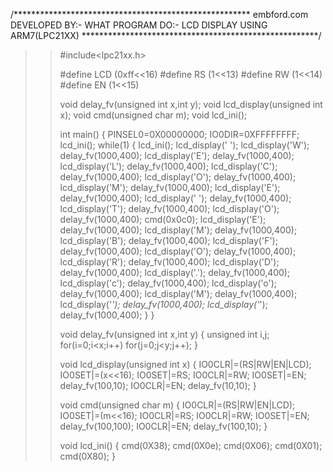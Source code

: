 /******************************************************
embford.com
DEVELOPED BY:- 
WHAT PROGRAM DO:- LCD DISPLAY USING ARM7(LPC21XX)
******************************************************/

> > #include<lpc21xx.h>
> > 
> > #define LCD (0xff<<16)
> > #define RS (1<<13)
> > #define RW (1<<14)
> > #define EN (1<<15)
> > 
> > void delay_fv(unsigned int x,int y);
> > void lcd_display(unsigned int x);
> > void cmd(unsigned char m);
> > void lcd_ini();
> > 
> > int main()
> >    {
> >         PINSEL0=0X00000000;
> >         IO0DIR=0XFFFFFFFF;
> >         lcd_ini();
> >         while(1)
> >           {
> >                 lcd_ini();
> >                 lcd_display(' ');
> >                 lcd_display('W');
> >                 delay_fv(1000,400);
> >                 lcd_display('E');
> >                 delay_fv(1000,400);
> >                 lcd_display('L');
> >                 delay_fv(1000,400);
> >                 lcd_display('C');
> >                 delay_fv(1000,400);
> >                 lcd_display('O');
> >                 delay_fv(1000,400);
> >                 lcd_display('M');
> >                 delay_fv(1000,400);
> >                 lcd_display('E');
> >                 delay_fv(1000,400);
> >                 lcd_display(' ');
> >                 delay_fv(1000,400);
> >                 lcd_display('T');
> >                 delay_fv(1000,400);
> >                 lcd_display('O');
> >                 delay_fv(1000,400);
> >                 cmd(0x0c0);
> >                 lcd_display('E');
> >                 delay_fv(1000,400);
> >                 lcd_display('M');
> >                 delay_fv(1000,400);
> >                 lcd_display('B');
> >                 delay_fv(1000,400);
> >                 lcd_display('F');
> >                 delay_fv(1000,400);
> >                 lcd_display('O');
> >                 delay_fv(1000,400);
> >                 lcd_display('R');
> >                 delay_fv(1000,400);
> >                 lcd_display('D');
> >                 delay_fv(1000,400);
> >                 lcd_display('.');
> >                 delay_fv(1000,400);
> >                 lcd_display('c');
> >                 delay_fv(1000,400);
> >                 lcd_display('o');
> >                 delay_fv(1000,400);
> >                 lcd_display('M');
> >                 delay_fv(1000,400);
> >                 lcd_display('*');
> >                 delay_fv(1000,400);
> >                 lcd_display('*');
> >                 delay_fv(1000,400);
> >           }
> >    }
> > 
> > void delay_fv(unsigned int x,int y)
> >   {
> >       unsigned int i,j;
> >       for(i=0;i<x;i++)
> >       for(j=0;j<y;j++);
> >   }
> >   
> > void lcd_display(unsigned int x)
> >   {
> >      IO0CLR|=(RS|RW|EN|LCD);
> >      IO0SET|=(x<<16);
> >      IO0SET|=RS;
> >      IO0CLR|=RW;
> >      IO0SET|=EN;
> >      delay_fv(100,10);
> >      IO0CLR|=EN;
> >      delay_fv(10,10);
> >   }
> > 
> > void cmd(unsigned char m)
> >   {
> >      IO0CLR|=(RS|RW|EN|LCD);
> >      IO0SET|=(m<<16);
> >      IO0CLR|=RS;
> >      IO0CLR|=RW;
> >      IO0SET|=EN;
> >      delay_fv(100,100);
> >      IO0CLR|=EN;
> >      delay_fv(100,10);
> >   }
> > 
> > void lcd_ini()
> >    {
> >       cmd(0X38);
> >       cmd(0X0e);
> >       cmd(0X06);
> >       cmd(0X01);
> >       cmd(0X80);
> >   }